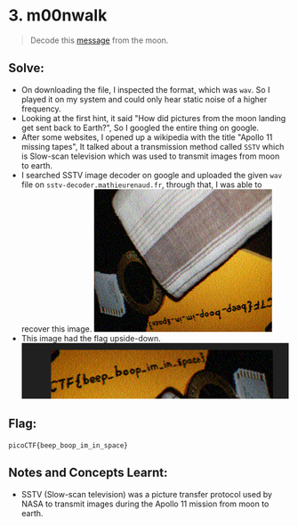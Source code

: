 # 3. m00nwalk

> Decode this [message](https://jupiter.challenges.picoctf.org/static/fc1edf07742e98a480c6aff7d2546107/message.wav) from the moon.

## Solve:
- On downloading the file, I inspected the format, which was `wav`. So I played it on my system and could only hear static noise of a higher frequency.
- Looking at the first hint, it said "How did pictures from the moon landing get sent back to Earth?", So I googled the entire thing on google. 
- After some websites, I opened up a wikipedia with the title "Apollo 11 missing tapes", It talked about a transmission method called `SSTV` which is Slow-scan television which was used to transmit images from moon to earth.
- I searched SSTV image decoder on google and uploaded the given `wav` file on `sstv-decoder.mathieurenaud.fr`, through that, I was able to recover this image.
	![decoded-image.png](images/decoded-image.png)
- This image had the flag upside-down.
	![sstvflag.png](images/sstvflag.png)

## Flag:
```
picoCTF{beep_boop_im_in_space}
```
## Notes and Concepts Learnt:
- SSTV (Slow-scan television) was a picture transfer protocol used by NASA to transmit images during the Apollo 11 mission from moon to earth.
